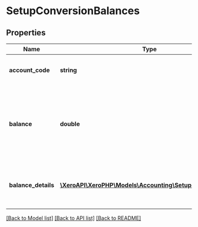 # SetupConversionBalances

## Properties
Name | Type | Description | Notes
------------ | ------------- | ------------- | -------------
**account_code** | **string** | The account code for a account | [optional] 
**balance** | **double** | The opening balances of the account. Debits are positive, credits are negative values | [optional] 
**balance_details** | [**\XeroAPI\XeroPHP\Models\Accounting\SetupBalanceDetails[]**](SetupBalanceDetails.md) | An array to specify multiple currency balances of an account | [optional] 

[[Back to Model list]](../README.md#documentation-for-models) [[Back to API list]](../README.md#documentation-for-api-endpoints) [[Back to README]](../README.md)


